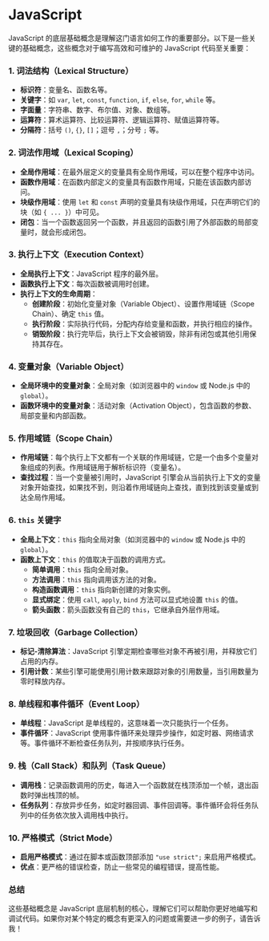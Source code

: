# JavaScript

JavaScript 的底层基础概念是理解这门语言如何工作的重要部分。以下是一些关键的基础概念，这些概念对于编写高效和可维护的 JavaScript 代码至关重要：

### 1. 词法结构（Lexical Structure）

- **标识符**：变量名、函数名等。
- **关键字**：如 `var`, `let`, `const`, `function`, `if`, `else`, `for`, `while` 等。
- **字面量**：字符串、数字、布尔值、对象、数组等。
- **运算符**：算术运算符、比较运算符、逻辑运算符、赋值运算符等。
- **分隔符**：括号 `()`, `{}`, `[]`；逗号 `,`；分号 `;` 等。

### 2. 词法作用域（Lexical Scoping）

- **全局作用域**：在最外层定义的变量具有全局作用域，可以在整个程序中访问。
- **函数作用域**：在函数内部定义的变量具有函数作用域，只能在该函数内部访问。
- **块级作用域**：使用 `let` 和 `const` 声明的变量具有块级作用域，只在声明它们的块（如 `{ ... }`）中可见。
- **闭包**：当一个函数返回另一个函数，并且返回的函数引用了外部函数的局部变量时，就会形成闭包。

### 3. 执行上下文（Execution Context）

- **全局执行上下文**：JavaScript 程序的最外层。
- **函数执行上下文**：每次函数被调用时创建。
- **执行上下文的生命周期**：
  - **创建阶段**：初始化变量对象（Variable Object）、设置作用域链（Scope Chain）、确定 `this` 值。
  - **执行阶段**：实际执行代码，分配内存给变量和函数，并执行相应的操作。
  - **销毁阶段**：执行完毕后，执行上下文会被销毁，除非有闭包或其他引用保持其存在。

### 4. 变量对象（Variable Object）

- **全局环境中的变量对象**：全局对象（如浏览器中的 `window` 或 Node.js 中的 `global`）。
- **函数环境中的变量对象**：活动对象（Activation Object），包含函数的参数、局部变量和内部函数。

### 5. 作用域链（Scope Chain）

- **作用域链**：每个执行上下文都有一个关联的作用域链，它是一个由多个变量对象组成的列表。作用域链用于解析标识符（变量名）。
- **查找过程**：当一个变量被引用时，JavaScript 引擎会从当前执行上下文的变量对象开始查找，如果找不到，则沿着作用域链向上查找，直到找到该变量或到达全局作用域。

### 6. `this` 关键字

- **全局上下文**：`this` 指向全局对象（如浏览器中的 `window` 或 Node.js 中的 `global`）。
- **函数上下文**：`this` 的值取决于函数的调用方式。
  - **简单调用**：`this` 指向全局对象。
  - **方法调用**：`this` 指向调用该方法的对象。
  - **构造函数调用**：`this` 指向新创建的对象实例。
  - **显式绑定**：使用 `call`, `apply`, `bind` 方法可以显式地设置 `this` 的值。
  - **箭头函数**：箭头函数没有自己的 `this`，它继承自外层作用域。

### 7. 垃圾回收（Garbage Collection）

- **标记-清除算法**：JavaScript 引擎定期检查哪些对象不再被引用，并释放它们占用的内存。
- **引用计数**：某些引擎可能使用引用计数来跟踪对象的引用数量，当引用数量为零时释放内存。

### 8. 单线程和事件循环（Event Loop）

- **单线程**：JavaScript 是单线程的，这意味着一次只能执行一个任务。
- **事件循环**：JavaScript 使用事件循环来处理异步操作，如定时器、网络请求等。事件循环不断检查任务队列，并按顺序执行任务。

### 9. 栈（Call Stack）和队列（Task Queue）

- **调用栈**：记录函数调用的历史，每进入一个函数就在栈顶添加一个帧，退出函数时弹出栈顶的帧。
- **任务队列**：存放异步任务，如定时器回调、事件回调等。事件循环会将任务队列中的任务依次放入调用栈中执行。

### 10. 严格模式（Strict Mode）

- **启用严格模式**：通过在脚本或函数顶部添加 `"use strict";` 来启用严格模式。
- **优点**：更严格的错误检查，防止一些常见的编程错误，提高性能。

### 总结

这些基础概念是 JavaScript 底层机制的核心，理解它们可以帮助你更好地编写和调试代码。如果你对某个特定的概念有更深入的问题或需要进一步的例子，请告诉我！
